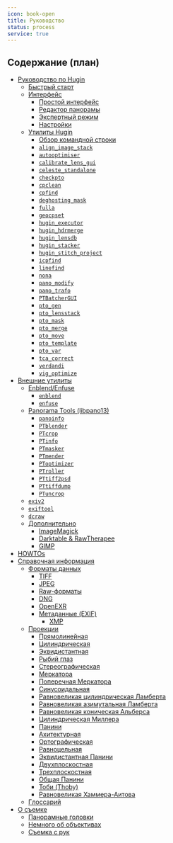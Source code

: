 ```yaml
---
icon: book-open
title: Руководство
status: process
service: true
---
```

## Содержание (план)

<ul class="caption">
  <li class="fa-icon-li-folder-open">
    <a href="{% link guide/hugin/index.md %}">Руководство по Hugin</a>
    <ul>
      <li class="fa-icon-li-file"><a href="{% link guide/hugin/quick_start.md %}">Быстрый старт</a></li>
      <li class="fa-icon-li-folder-open">
        <a href="{% link guide/hugin/gui/index.md %}">Интерфейс</a>
        <ul>
          <li class="fa-icon-li-file"><a href="{% link guide/hugin/gui/simple.md %}">Простой интерфейс</a></li>
          <li class="fa-icon-li-file"><a href="{% link guide/hugin/gui/advanced.md %}">Редактор панорамы</a></li>
          <li class="fa-icon-li-file"><a href="{% link guide/hugin/gui/expert.md %}">Экспертный режим</a></li>
          <li class="fa-icon-li-file"><a href="{% link guide/hugin/gui/preferences.md %}">Настройки</a></li>
        </ul>
      </li>
      <li class="fa-icon-li-folder-open">
        <a href="{% link guide/hugin/tools/index.md %}">Утилиты Hugin</a>
        <ul>
          <li class="fa-icon-li-file"><a href="{% link guide/hugin/tools/command_line.md %}">Обзор командной строки</a></li>
          <li class="fa-icon-li-file"><a href="{% link guide/hugin/tools/align_image_stack.md %}"><code>align_image_stack</code></a></li>
          <li class="fa-icon-li-file"><a href="{% link guide/hugin/tools/autooptimiser.md %}"><code>autooptimiser</code></a></li>
          <li class="fa-icon-li-file"><a href="{% link guide/hugin/tools/calibrate_lens_gui.md %}"><code>calibrate_lens_gui</code></a></li>
          <li class="fa-icon-li-file"><a href="{% link guide/hugin/tools/celeste_standalone.md %}"><code>celeste_standalone</code></a></li>
          <li class="fa-icon-li-file"><a href="{% link guide/hugin/tools/checkpto.md %}"><code>checkpto</code></a></li>
          <li class="fa-icon-li-file"><a href="{% link guide/hugin/tools/cpclean.md %}"><code>cpclean</code></a></li>
          <li class="fa-icon-li-file"><a href="{% link guide/hugin/tools/cpfind.md %}"><code>cpfind</code></a></li>
          <li class="fa-icon-li-file"><a href="{% link guide/hugin/tools/deghosting_mask.md %}"><code>deghosting_mask</code></a></li>
          <li class="fa-icon-li-file"><a href="{% link guide/hugin/tools/fulla.md %}"><code>fulla</code></a></li>
          <li class="fa-icon-li-file"><a href="{% link guide/hugin/tools/geocpset.md %}"><code>geocpset</code></a></li>
          <li class="fa-icon-li-file"><a href="{% link guide/hugin/tools/hugin_executor.md %}"><code>hugin_executor</code></a></li>
          <li class="fa-icon-li-file"><a href="{% link guide/hugin/tools/hugin_hdrmerge.md %}"><code>hugin_hdrmerge</code></a></li>
          <li class="fa-icon-li-file"><a href="{% link guide/hugin/tools/hugin_lensdb.md %}"><code>hugin_lensdb</code></a></li>
          <li class="fa-icon-li-file"><a href="{% link guide/hugin/tools/hugin_stacker.md %}"><code>hugin_stacker</code></a></li>
          <li class="fa-icon-li-file"><a href="{% link guide/hugin/tools/hugin_stitch_project.md %}"><code>hugin_stitch_project</code></a></li>
          <li class="fa-icon-li-file"><a href="{% link guide/hugin/tools/icpfind.md %}"><code>icpfind</code></a></li>
          <li class="fa-icon-li-file"><a href="{% link guide/hugin/tools/linefind.md %}"><code>linefind</code></a></li>
          <li class="fa-icon-li-file"><a href="{% link guide/hugin/tools/nona.md %}"><code>nona</code></a></li>
          <li class="fa-icon-li-file"><a href="{% link guide/hugin/tools/pano_modify.md %}"><code>pano_modify</code></a></li>
          <li class="fa-icon-li-file"><a href="{% link guide/hugin/tools/pano_trafo.md %}"><code>pano_trafo</code></a></li>
          <li class="fa-icon-li-file"><a href="{% link guide/hugin/tools/PTBatcherGUI.md %}"><code>PTBatcherGUI</code></a></li>
          <li class="fa-icon-li-file"><a href="{% link guide/hugin/tools/pto_gen.md %}"><code>pto_gen</code></a></li>
          <li class="fa-icon-li-file"><a href="{% link guide/hugin/tools/pto_lensstack.md %}"><code>pto_lensstack</code></a></li>
          <li class="fa-icon-li-file"><a href="{% link guide/hugin/tools/pto_mask.md %}"><code>pto_mask</code></a></li>
          <li class="fa-icon-li-file"><a href="{% link guide/hugin/tools/pto_merge.md %}"><code>pto_merge</code></a></li>
          <li class="fa-icon-li-file"><a href="{% link guide/hugin/tools/pto_move.md %}"><code>pto_move</code></a></li>
          <li class="fa-icon-li-file"><a href="{% link guide/hugin/tools/pto_template.md %}"><code>pto_template</code></a></li>
          <li class="fa-icon-li-file"><a href="{% link guide/hugin/tools/pto_var.md %}"><code>pto_var</code></a></li>
          <li class="fa-icon-li-file"><a href="{% link guide/hugin/tools/tca_correct.md %}"><code>tca_correct</code></a></li>
          <li class="fa-icon-li-file"><a href="{% link guide/hugin/tools/verdandi.md %}"><code>verdandi</code></a></li>
          <li class="fa-icon-li-file"><a href="{% link guide/hugin/tools/vig_optimize.md %}"><code>vig_optimize</code></a></li>
        </ul>
      </li>
    </ul>
  </li>
  <li class="fa-icon-li-folder-open">
    <a href="{% link guide/tools/index.md %}">Внешние утилиты</a>
    <ul>
      <li class="fa-icon-li-folder-open">
        <a href="{% link guide/tools/enblend/index.md %}">Enblend/Enfuse</a>
        <ul>
          <li class="fa-icon-li-file"><a href="{% link guide/tools/enblend/enblend.md %}"><code>enblend</code></a></li>
          <li class="fa-icon-li-file"><a href="{% link guide/tools/enblend/enfuse.md %}"><code>enfuse</code></a></li>
        </ul>
      </li>
      <li class="fa-icon-li-folder-open">
        <a href="{% link guide/tools/libpano13/index.md %}">Panorama Tools (libpano13)</a>
        <ul>
          <li class="fa-icon-li-file"><a href="{% link guide/tools/libpano13/panoinfo.md %}"><code>panoinfo</code></a></li>
          <li class="fa-icon-li-file"><a href="{% link guide/tools/libpano13/PTblender.md %}"><code>PTblender</code></a></li>
          <li class="fa-icon-li-file"><a href="{% link guide/tools/libpano13/PTcrop.md %}"><code>PTcrop</code></a></li>
          <li class="fa-icon-li-file"><a href="{% link guide/tools/libpano13/PTinfo.md %}"><code>PTinfo</code></a></li>
          <li class="fa-icon-li-file"><a href="{% link guide/tools/libpano13/PTmasker.md %}"><code>PTmasker</code></a></li>
          <li class="fa-icon-li-file"><a href="{% link guide/tools/libpano13/PTmender.md %}"><code>PTmender</code></a></li>
          <li class="fa-icon-li-file"><a href="{% link guide/tools/libpano13/PToptimizer.md %}"><code>PToptimizer</code></a></li>
          <li class="fa-icon-li-file"><a href="{% link guide/tools/libpano13/PTroller.md %}"><code>PTroller</code></a></li>
          <li class="fa-icon-li-file"><a href="{% link guide/tools/libpano13/PTtiff2psd.md %}"><code>PTtiff2psd</code></a></li>
          <li class="fa-icon-li-file"><a href="{% link guide/tools/libpano13/PTtiffdump.md %}"><code>PTtiffdump</code></a></li>
          <li class="fa-icon-li-file"><a href="{% link guide/tools/libpano13/PTuncrop.md %}"><code>PTuncrop</code></a></li>
        </ul>
      </li>
      <li class="fa-icon-li-file"><a href="{% link guide/tools/exiv2.md %}"><code>exiv2</code></a></li>
      <li class="fa-icon-li-file"><a href="{% link guide/tools/exiftool.md %}"><code>exiftool</code></a></li>
      <li class="fa-icon-li-file"><a href="{% link guide/tools/dcraw.md %}"><code>dcraw</code></a></li>
      <li class="fa-icon-li-folder-open">
        <a href="{% link guide/tools/other/index.md %}">Дополнительно</a>
        <ul>
          <li class="fa-icon-li-file"><a href="{% link guide/tools/other/magick.md %}">ImageMagick</a></li>
          <li class="fa-icon-li-file"><a href="{% link guide/tools/other/raw_converters.md %}">Darktable & RawTherapee</a></li>
          <li class="fa-icon-li-file"><a href="{% link guide/tools/other/gimp.md %}">GIMP</a></li>
        </ul>
      </li>
    </ul>
  </li>
  <li class="fa-icon-li-folder-open">
    <a href="{% link guide/howto/index.md %}">HOWTOs</a>
  </li>
  <li class="fa-icon-li-folder-open">
    <a href="{% link guide/ref/index.md %}">Справочная информация</a>
    <ul>
      <li class="fa-icon-li-folder-open">
        <a href="{% link guide/ref/format/index.md %}">Форматы данных</a>
        <ul>
          <li class="fa-icon-li-file"><a href="{% link guide/ref/format/tiff.md %}">TIFF</a></li>
          <li class="fa-icon-li-file"><a href="{% link guide/ref/format/jpeg.md %}">JPEG</a></li>
          <li class="fa-icon-li-file"><a href="{% link guide/ref/format/raw.md %}">Raw-форматы</a></li>
          <li class="fa-icon-li-file"><a href="{% link guide/ref/format/dng.md %}">DNG</a></li>
          <li class="fa-icon-li-file"><a href="{% link guide/ref/format/openexr.md %}">OpenEXR</a></li>
          <li class="fa-icon-li-file">
            <a href="{% link guide/ref/format/exif.md %}">Метаданные (EXIF)</a>
            <ul>
              <li class="fa-icon-li-file"><a href="{% link guide/ref/format/xmp.md %}">XMP</a></li>
            </ul>
          </li>
        </ul>
      </li>
      <li class="fa-icon-li-folder-open">
        <a href="{% link guide/ref/projection/index.md %}">Проекции</a>
        <ul>
          <li class="fa-icon-li-file"><a href="{% link guide/ref/projection/rectilinear.md %}">Прямолинейная</a></li>
          <li class="fa-icon-li-file"><a href="{% link guide/ref/projection/cylindrical.md %}">Цилиндрическая</a></li>
          <li class="fa-icon-li-file"><a href="{% link guide/ref/projection/equirectangular.md %}">Эквидистантная</a></li>
          <li class="fa-icon-li-file"><a href="{% link guide/ref/projection/fisheye.md %}">Рыбий глаз</a></li>
          <li class="fa-icon-li-file"><a href="{% link guide/ref/projection/stereographic.md %}">Стереографическая</a></li>
          <li class="fa-icon-li-file"><a href="{% link guide/ref/projection/mercator.md %}">Меркатора</a></li>
          <li class="fa-icon-li-file"><a href="{% link guide/ref/projection/trans_mercator.md %}">Поперечная Меркатора</a></li>
          <li class="fa-icon-li-file"><a href="{% link guide/ref/projection/sinusoidal.md %}">Синусоидальная</a></li>
          <li class="fa-icon-li-file"><a href="{% link guide/ref/projection/lambert_cylindrical_equal_area.md %}">Равновеликая цилиндрическая Ламберта</a></li>
          <li class="fa-icon-li-file"><a href="{% link guide/ref/projection/lambert_equal_area_azimuthal.md %}">Равновеликая азимутальная Ламберта</a></li>
          <li class="fa-icon-li-file"><a href="{% link guide/ref/projection/albers_equal_area_conic.md %}">Равновеликая коническая Альберса</a></li>
          <li class="fa-icon-li-file"><a href="{% link guide/ref/projection/miller_cylindrical.md %}">Цилиндрическая Миллера</a></li>
          <li class="fa-icon-li-file"><a href="{% link guide/ref/projection/panini.md %}">Панини</a></li>
          <li class="fa-icon-li-file"><a href="{% link guide/ref/projection/architectural.md %}">Ахитектурная</a></li>
          <li class="fa-icon-li-file"><a href="{% link guide/ref/projection/orthographic.md %}">Ортографическая</a></li>
          <li class="fa-icon-li-file"><a href="{% link guide/ref/projection/equisolid.md %}">Равноцельная</a></li>
          <li class="fa-icon-li-file"><a href="{% link guide/ref/projection/equirectangular_panini.md %}">Эквидистантная Панини</a></li>
          <li class="fa-icon-li-file"><a href="{% link guide/ref/projection/biplane.md %}">Двухплоскостная</a></li>
          <li class="fa-icon-li-file"><a href="{% link guide/ref/projection/triplane.md %}">Трехплоскостная</a></li>
          <li class="fa-icon-li-file"><a href="{% link guide/ref/projection/panini_general.md %}">Общая Панини</a></li>
          <li class="fa-icon-li-file"><a href="{% link guide/ref/projection/thoby.md %}">Тоби (Thoby)</a></li>
          <li class="fa-icon-li-file"><a href="{% link guide/ref/projection/hammer_aitoff_equal_area.md %}">Равновеликая Хаммера-Аитова</a></li>
        </ul>
      </li>
      <li class="fa-icon-li-file">
        <a href="{% link guide/ref/glossary.md %}">Глоссарий</a>
      </li>
    </ul>
  </li>
  <li class="fa-icon-li-folder-open">
    <a href="{% link guide/shoot/index.md %}">О съемке</a>
    <ul>
      <li class="fa-icon-li-file"><a href="{% link guide/shoot/heads.md %}">Панорамные головки</a></li>
      <li class="fa-icon-li-file"><a href="{% link guide/shoot/lens.md %}">Немного об объективах</a></li>
      <li class="fa-icon-li-file"><a href="{% link guide/shoot/hands.md %}">Съемка с рук</a></li>
    </ul>
  </li>
</ul>

